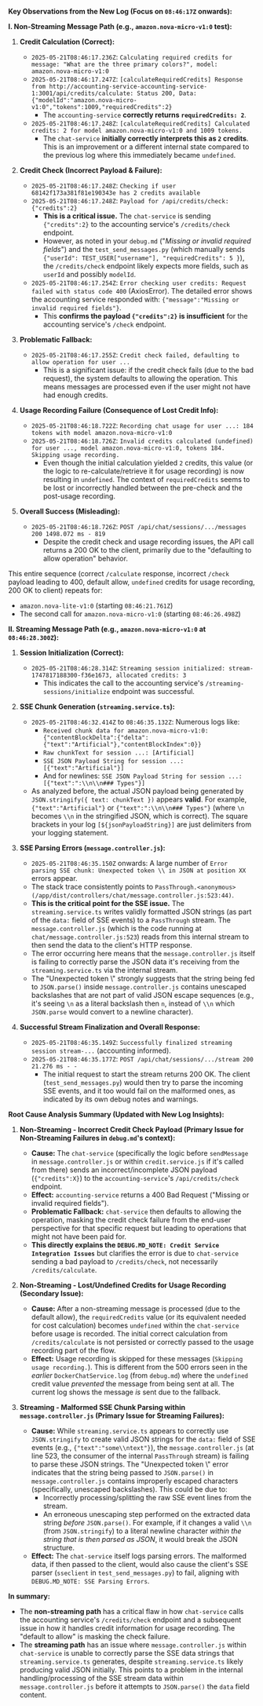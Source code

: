 **Key Observations from the New Log (Focus on `08:46:17Z` onwards):**

**I. Non-Streaming Message Path (e.g., `amazon.nova-micro-v1:0` test):**

1.  **Credit Calculation (Correct):**
    *   `2025-05-21T08:46:17.236Z`: `Calculating required credits for message: "What are the three primary colors?", model: amazon.nova-micro-v1:0`
    *   `2025-05-21T08:46:17.247Z`: `[calculateRequiredCredits] Response from http://accounting-service-accounting-service-1:3001/api/credits/calculate: Status 200, Data: {"modelId":"amazon.nova-micro-v1:0","tokens":1009,"requiredCredits":2}`
        *   The `accounting-service` **correctly returns `requiredCredits: 2`**.
    *   `2025-05-21T08:46:17.248Z`: `[calculateRequiredCredits] Calculated credits: 2 for model amazon.nova-micro-v1:0 and 1009 tokens.`
        *   The `chat-service` **initially correctly interprets this as `2` credits**. This is an improvement or a different internal state compared to the previous log where this immediately became `undefined`.

2.  **Credit Check (Incorrect Payload & Failure):**
    *   `2025-05-21T08:46:17.248Z`: `Checking if user 68142f173a381f81e190343e has 2 credits available`
    *   `2025-05-21T08:46:17.248Z`: `Payload for /api/credits/check: {"credits":2}`
        *   **This is a critical issue.** The `chat-service` is sending `{"credits":2}` to the accounting service's `/credits/check` endpoint.
        *   However, as noted in your `debug.md` ("*Missing or invalid required fields*") and the `test_send_messages.py` (which manually sends `{"userId": TEST_USER["username"], "requiredCredits": 5 }`), the `/credits/check` endpoint likely expects more fields, such as `userId` and possibly `modelId`.
    *   `2025-05-21T08:46:17.254Z`: `Error checking user credits: Request failed with status code 400` (AxiosError). The detailed error shows the accounting service responded with: `{"message":"Missing or invalid required fields"}`.
        *   This **confirms the payload `{"credits":2}` is insufficient** for the accounting service's `/check` endpoint.

3.  **Problematic Fallback:**
    *   `2025-05-21T08:46:17.255Z`: `Credit check failed, defaulting to allow operation for user ...`
        *   This is a significant issue: if the credit check fails (due to the bad request), the system defaults to allowing the operation. This means messages are processed even if the user might not have had enough credits.

4.  **Usage Recording Failure (Consequence of Lost Credit Info):**
    *   `2025-05-21T08:46:18.722Z`: `Recording chat usage for user ...: 184 tokens with model amazon.nova-micro-v1:0`
    *   `2025-05-21T08:46:18.726Z`: `Invalid credits calculated (undefined) for user ..., model amazon.nova-micro-v1:0, tokens 184. Skipping usage recording.`
        *   Even though the initial calculation yielded `2` credits, this value (or the logic to re-calculate/retrieve it for usage recording) is now resulting in `undefined`. The context of `requiredCredits` seems to be lost or incorrectly handled between the pre-check and the post-usage recording.

5.  **Overall Success (Misleading):**
    *   `2025-05-21T08:46:18.726Z`: `POST /api/chat/sessions/.../messages 200 1498.072 ms - 819`
        *   Despite the credit check and usage recording issues, the API call returns a 200 OK to the client, primarily due to the "defaulting to allow operation" behavior.

This entire sequence (correct `/calculate` response, incorrect `/check` payload leading to 400, default allow, `undefined` credits for usage recording, 200 OK to client) repeats for:
*   `amazon.nova-lite-v1:0` (starting `08:46:21.761Z`)
*   The second call for `amazon.nova-micro-v1:0` (starting `08:46:26.498Z`)

**II. Streaming Message Path (e.g., `amazon.nova-micro-v1:0` at `08:46:28.300Z`):**

1.  **Session Initialization (Correct):**
    *   `2025-05-21T08:46:28.314Z`: `Streaming session initialized: stream-1747817188300-f36e1673, allocated credits: 3`
        *   This indicates the call to the accounting service's `/streaming-sessions/initialize` endpoint was successful.

2.  **SSE Chunk Generation (`streaming.service.ts`):**
    *   `2025-05-21T08:46:32.414Z` to `08:46:35.132Z`: Numerous logs like:
        *   `Received chunk data for amazon.nova-micro-v1:0: {"contentBlockDelta":{"delta":{"text":"Artificial"},"contentBlockIndex":0}}`
        *   `Raw chunkText for session ...: [Artificial]`
        *   `SSE JSON Payload String for session ...: [{"text":"Artificial"}]`
        *   And for newlines: `SSE JSON Payload String for session ...: [{"text":":\\n\\n### Types"}]`
    *   As analyzed before, the actual JSON payload being generated by `JSON.stringify({ text: chunkText })` appears **valid**. For example, `{"text":"Artificial"}` or `{"text":":\\n\\n### Types"}` (where `\n` becomes `\\n` in the stringified JSON, which is correct). The square brackets in your log `[${jsonPayloadString}]` are just delimiters from your logging statement.

3.  **SSE Parsing Errors (`message.controller.js`):**
    *   `2025-05-21T08:46:35.150Z` onwards: A large number of `Error parsing SSE chunk: Unexpected token \\ in JSON at position XX` errors appear.
    *   The stack trace consistently points to `PassThrough.<anonymous> (/app/dist/controllers/chat/message.controller.js:523:44)`.
    *   **This is the critical point for the SSE issue.** The `streaming.service.ts` writes validly formatted JSON strings (as part of the `data:` field of SSE events) to a `PassThrough` stream. The `message.controller.js` (which is the code running at `chat/message.controller.js:523`) reads from this internal stream to then send the data to the client's HTTP response.
    *   The error occurring here means that the `message.controller.js` itself is failing to correctly parse the JSON data it's receiving from the `streaming.service.ts` via the internal stream.
    *   The "Unexpected token \\" strongly suggests that the string being fed to `JSON.parse()` inside `message.controller.js` contains unescaped backslashes that are not part of valid JSON escape sequences (e.g., it's seeing `\n` as a literal backslash then `n`, instead of `\\n` which `JSON.parse` would convert to a newline character).

4.  **Successful Stream Finalization and Overall Response:**
    *   `2025-05-21T08:46:35.149Z`: `Successfully finalized streaming session stream-...` (accounting informed).
    *   `2025-05-21T08:46:35.177Z`: `POST /api/chat/sessions/.../stream 200 21.276 ms - -`
        *   The initial request to start the stream returns 200 OK. The client (`test_send_messages.py`) would then try to parse the incoming SSE events, and it too would fail on the malformed ones, as indicated by its own debug notes and warnings.

**Root Cause Analysis Summary (Updated with New Log Insights):**

1.  **Non-Streaming - Incorrect Credit Check Payload (Primary Issue for Non-Streaming Failures in `debug.md`'s context):**
    *   **Cause:** The `chat-service` (specifically the logic before `sendMessage` in `message.controller.js` or within `credit.service.js` if it's called from there) sends an incorrect/incomplete JSON payload (`{"credits":X}`) to the `accounting-service`'s `/api/credits/check` endpoint.
    *   **Effect:** `accounting-service` returns a 400 Bad Request ("Missing or invalid required fields").
    *   **Problematic Fallback:** `chat-service` then defaults to allowing the operation, masking the credit check failure from the end-user perspective for that specific request but leading to operations that might not have been paid for.
    *   **This directly explains the `DEBUG.MD_NOTE: Credit Service Integration Issues`** but clarifies the error is due to `chat-service` sending a bad payload to `/credits/check`, not necessarily `/credits/calculate`.

2.  **Non-Streaming - Lost/Undefined Credits for Usage Recording (Secondary Issue):**
    *   **Cause:** After a non-streaming message is processed (due to the default allow), the `requiredCredits` value (or its equivalent needed for cost calculation) becomes `undefined` within the `chat-service` before usage is recorded. The initial correct calculation from `/credits/calculate` is not persisted or correctly passed to the usage recording part of the flow.
    *   **Effect:** Usage recording is skipped for these messages (`Skipping usage recording.`). This is different from the 500 errors seen in the *earlier* `DockerChatService.log` (from `debug.md`) where the `undefined` credit value *prevented* the message from being sent at all. The current log shows the message *is* sent due to the fallback.

3.  **Streaming - Malformed SSE Chunk Parsing within `message.controller.js` (Primary Issue for Streaming Failures):**
    *   **Cause:** While `streaming.service.ts` appears to correctly use `JSON.stringify` to create valid JSON strings for the `data:` field of SSE events (e.g., `{"text":"some\\ntext"}`), the `message.controller.js` (at line 523, the consumer of the internal `PassThrough` stream) is failing to parse these JSON strings. The "Unexpected token \\" error indicates that the string being passed to `JSON.parse()` in `message.controller.js` contains improperly escaped characters (specifically, unescaped backslashes). This could be due to:
        *   Incorrectly processing/splitting the raw SSE event lines from the stream.
        *   An erroneous unescaping step performed on the extracted data string *before* `JSON.parse()`. For example, if it changes a valid `\\n` (from `JSON.stringify`) to a literal newline character *within the string that is then parsed as JSON*, it would break the JSON structure.
    *   **Effect:** The `chat-service` itself logs parsing errors. The malformed data, if then passed to the client, would also cause the client's SSE parser (`sseclient` in `test_send_messages.py`) to fail, aligning with `DEBUG.MD_NOTE: SSE Parsing Errors`.

**In summary:**

*   The **non-streaming path** has a critical flaw in how `chat-service` calls the accounting service's `/credits/check` endpoint and a subsequent issue in how it handles credit information for usage recording. The "default to allow" is masking the check failure.
*   The **streaming path** has an issue where `message.controller.js` within `chat-service` is unable to correctly parse the SSE data strings that `streaming.service.ts` generates, despite `streaming.service.ts` likely producing valid JSON initially. This points to a problem in the internal handling/processing of the SSE stream data within `message.controller.js` before it attempts to `JSON.parse()` the `data` field content.